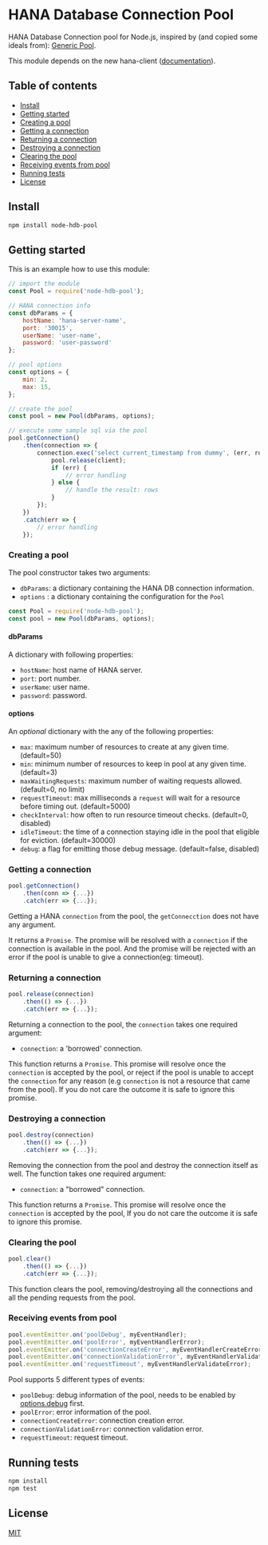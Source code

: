 # HANA Database Connection Pool


HANA Database Connection pool for Node.js, inspired by (and copied some ideals from): [Generic Pool](https://github.com/coopernurse/node-pool).

This module depends on the new hana-client  ([documentation](https://help.sap.com/viewer/0eec0d68141541d1b07893a39944924e/2.0.03/en-US/58c18548dab04a438a0f9c44be82b6cd.html)).

## Table of contents

* [Install](#install)
* [Getting started](#getting-started)
* [Creating a pool](#creating-a-pool)
* [Getting a connection](#getting-a-connection)
* [Returning a connection](#returning-a-connection)
* [Destroying a connection](#destroying-a-connection)
* [Clearing the pool](#clearing-the-pool)
* [Receiving events from pool](#receiving-events-from-pool)
* [Running tests](#running-tests)
* [License](#license)

## Install
```bash
npm install node-hdb-pool
```

## Getting started


This is an example how to use this module:

```js
// import the module
const Pool = require('node-hdb-pool');

// HANA connection info
const dbParams = {
    hostName: 'hana-server-name',
    port: '30015',
    userName: 'user-name',
    password: 'user-password'
};

// pool options
const options = {
    min: 2,
    max: 15,
};

// create the pool
const pool = new Pool(dbParams, options);

// execute some sample sql via the pool 
pool.getConnection()
    .then(connection => {
        connection.exec('select current_timestamp from dummy', (err, rows) => {
            pool.release(client);
            if (err) {
                // error handling
            } else {
                // handle the result: rows
            }
        });
    })
    .catch(err => {
        // error handling
    });
```

### Creating a pool

The pool constructor takes two arguments:

- `dbParams`: a dictionary containing the HANA DB connection information.
- `options` : a dictionary containing the configuration for the `Pool`

```js
const Pool = require('node-hdb-pool');
const pool = new Pool(dbParams, options);
```
#### dbParams

A dictionary with following properties:

- `hostName`: host name of HANA server.
- `port`: port number.
- `userName`: user name.
- `password`: password.

#### options

An <i>optional</i> dictionary with the any of the following properties:

- `max`: maximum number of resources to create at any given time. (default=50)
- `min`: minimum number of resources to keep in pool at any given time. (default=3)
- `maxWaitingRequests`: maximum number of waiting requests allowed. (default=0, no limit)
- `requestTimeout`: max milliseconds a `request` will wait for a resource before timing out. (default=5000)
- `checkInterval`: how often to run resource timeout checks. (default=0, disabled)
- `idleTimeout`: the time of a connection staying idle in the pool that eligible for eviction. (default=30000)
- `debug`: a flag for emitting those debug message. (default=false, disabled)

### Getting a connection

```js
pool.getConnection()
    .then(conn => {...})
    .catch(err => {...});
```

Getting a HANA `connection` from the pool, the `getConnecction` does not have any argument. 

It returns a `Promise`. The promise will be resolved with a `connection` if the connection is available in the pool. And the promise will be rejected with an error if the pool is unable to give a connection(eg: timeout). 

### Returning a connection

```js
pool.release(connection)
    .then(() => {...})
    .catch(err => {...});
```

Returning a connection to the pool, the `connection` takes one required argument:

- `connection`: a 'borrowed' connection.

This function returns a `Promise`. This promise will resolve once the `connection` is accepted by the pool, or reject if the pool is unable to accept the `connection` for any reason (e.g `connection` is not a resource that came from the pool). If you do not care the outcome it is safe to ignore this promise.

### Destroying a connection

```js
pool.destroy(connection)
    .then(() => {...})
    .catch(err => {...});
```
Removing the connection from the pool and destroy the connection itself as well. The function takes one required argument:

- `connection`: a "borrowed" connection.

This function returns a `Promise`. This promise will resolve once the `connection` is accepted by the pool, If you do not care the outcome it is safe to ignore this promise.

### Clearing the pool
```js
pool.clear()
    .then(() => {...})
    .catch(err => {...});
```

This function clears the pool, removing/destroying all the connections and all the pending requests from the pool. 

### Receiving events from pool

```js
pool.eventEmitter.on('poolDebug', myEventHandler);
pool.eventEmitter.on('poolError', myEventHandlerError);
pool.eventEmitter.on('connectionCreateError', myEventHandlerCreateError);
pool.eventEmitter.on('connectionValidationError', myEventHandlerValidateError);
pool.eventEmitter.on('requestTimeout', myEventHandlerValidateError);
```
Pool supports 5 different types of events:
- `poolDebug`: debug information of the pool, needs to be enabled by  [options.debug](#options) first.
- `poolError`: error information of the pool.
- `connectionCreateError`: connection creation error.
- `connectionValidationError`: connection validation error.
- `requestTimeout`: request timeout.

## Running tests
```bash
npm install
npm test
```

## License
 [MIT](/LICENSE)
